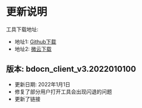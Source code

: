 # 更新说明
工具下载地址:
- 地址1: [Github下载](https://github.com/BDO-CnHope/bdocn_client/releases)
- 地址2: [微云下载](https://share.weiyun.com/BtJgJGUX)

## 版本: bdocn_client_v3.2022010100
- 更新日期: 2022年1月1日
- 修复了部分用户打开工具会出现闪退的问题
- 更新了链接

